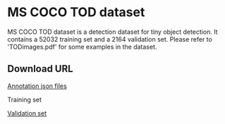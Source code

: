 # MS COCO TOD dataset
MS COCO TOD dataset is a detection dataset for tiny object detection.
It contains a 52032 training set and a 2164 validation set.
Please refer to 'TODimages.pdf' for some examples in the dataset.

## Download URL

[Annotation json files](https://pan.baidu.com/s/1vUpV2yAKrWXB7Q6ZGz6SVw?pwd=1234) 

Training set

[Validation set](https://pan.baidu.com/s/1ERqxRBGI91PsPF__hKw2Sg?pwd=1234)
